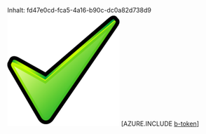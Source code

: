Inhalt: fd47e0cd-fca5-4a16-b90c-dc0a82d738d9![Bild](e764352b-95d7-47fa-80b9-278099a61133.png)
[AZURE.INCLUDE [b-token](c7300e43-3b26-4215-a2a0-9fe8c42f90a9.md)]
